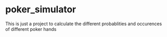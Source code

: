 # poker_simulator
This is just a project to calculate the different probablities and occurences of different poker hands
